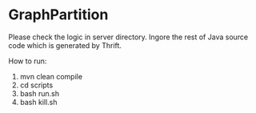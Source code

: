 # GraphPartition

Please check the logic in server directory. Ingore the rest of Java source code which is generated by Thrift.

How to run:
1. mvn clean compile
2. cd scripts
3. bash run.sh
4. bash kill.sh
